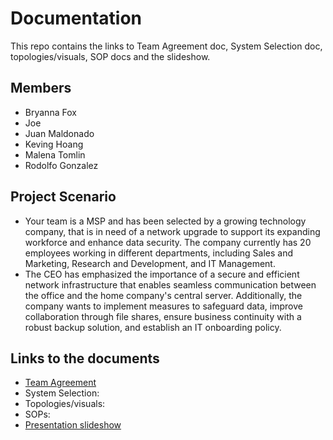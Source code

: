 # Documentation
This repo contains the links to Team Agreement doc, System Selection doc, topologies/visuals, SOP docs and the slideshow.
## Members
- Bryanna Fox
- Joe
- Juan Maldonado
- Keving Hoang
- Malena Tomlin
- Rodolfo Gonzalez
## Project Scenario
- Your team is a MSP and has been selected by a growing technology company, that is in need of a network upgrade to support its expanding workforce and enhance data security. The company currently has 20 employees working in different departments, including Sales and Marketing, Research and Development, and IT Management.
- The CEO has emphasized the importance of a secure and efficient network infrastructure that enables seamless communication between the office and the home company's central server. Additionally, the company wants to implement measures to safeguard data, improve collaboration through file shares, ensure business continuity with a robust backup solution, and establish an IT onboarding policy.
## Links to the documents
- [Team Agreement](https://docs.google.com/document/d/1usAlUzdkj-DSUMcTZY8vzHKFRInCFi6YcCNU5hMaTR0/edit?usp=sharing)
- System Selection:
- Topologies/visuals:
- SOPs:
- [Presentation slideshow](https://docs.google.com/presentation/d/1dNbxA-EuMBB72DUzhk15mHWGjMFbVPRAyRoQND0fu-0/edit?usp=sharing)
